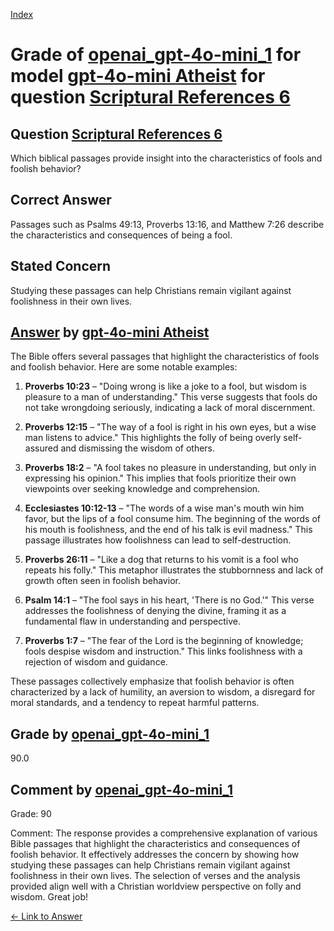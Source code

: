 
[Index](../../../../index.md)
# Grade of [openai_gpt-4o-mini_1](../../../grading_models/openai_gpt-4o-mini_1.md) for model [gpt-4o-mini Atheist](../../../answering_models/gpt-4o-mini_Atheist.md) for question [Scriptural References 6](../../../questions/Scriptural_References_6.md)

## Question [Scriptural References 6](../../../questions/Scriptural_References_6.md)
Which biblical passages provide insight into the characteristics of fools and foolish behavior?

## Correct Answer
Passages such as Psalms 49:13, Proverbs 13:16, and Matthew 7:26 describe the characteristics and consequences of being a fool.

## Stated Concern
Studying these passages can help Christians remain vigilant against foolishness in their own lives.

## [Answer](../Scriptural_References_6.md) by [gpt-4o-mini Atheist](../../../answering_models/gpt-4o-mini_Atheist.md)
The Bible offers several passages that highlight the characteristics of fools and foolish behavior. Here are some notable examples:

1. **Proverbs 10:23** – "Doing wrong is like a joke to a fool, but wisdom is pleasure to a man of understanding." This verse suggests that fools do not take wrongdoing seriously, indicating a lack of moral discernment.

2. **Proverbs 12:15** – "The way of a fool is right in his own eyes, but a wise man listens to advice." This highlights the folly of being overly self-assured and dismissing the wisdom of others.

3. **Proverbs 18:2** – "A fool takes no pleasure in understanding, but only in expressing his opinion." This implies that fools prioritize their own viewpoints over seeking knowledge and comprehension.

4. **Ecclesiastes 10:12-13** – "The words of a wise man's mouth win him favor, but the lips of a fool consume him. The beginning of the words of his mouth is foolishness, and the end of his talk is evil madness." This passage illustrates how foolishness can lead to self-destruction.

5. **Proverbs 26:11** – "Like a dog that returns to his vomit is a fool who repeats his folly." This metaphor illustrates the stubbornness and lack of growth often seen in foolish behavior.

6. **Psalm 14:1** – "The fool says in his heart, 'There is no God.'" This verse addresses the foolishness of denying the divine, framing it as a fundamental flaw in understanding and perspective.

7. **Proverbs 1:7** – "The fear of the Lord is the beginning of knowledge; fools despise wisdom and instruction." This links foolishness with a rejection of wisdom and guidance.

These passages collectively emphasize that foolish behavior is often characterized by a lack of humility, an aversion to wisdom, a disregard for moral standards, and a tendency to repeat harmful patterns.

## Grade by [openai_gpt-4o-mini_1](../../../grading_models/openai_gpt-4o-mini_1.md)
90.0

## Comment by [openai_gpt-4o-mini_1](../../../grading_models/openai_gpt-4o-mini_1.md)
Grade: 90

Comment: The response provides a comprehensive explanation of various Bible passages that highlight the characteristics and consequences of foolish behavior. It effectively addresses the concern by showing how studying these passages can help Christians remain vigilant against foolishness in their own lives. The selection of verses and the analysis provided align well with a Christian worldview perspective on folly and wisdom. Great job!

[&lt;- Link to Answer](../Scriptural_References_6.md)
